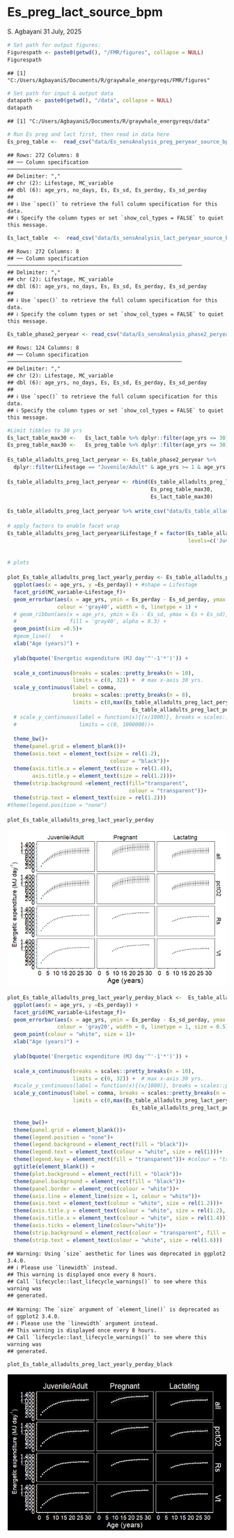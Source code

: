Es_preg_lact_source_bpm
================
S. Agbayani
31 July, 2025

``` r
# Set path for output figures: 
Figurespath <- paste0(getwd(), "/FMR/figures", collapse = NULL)
Figurespath
```

    ## [1] "C:/Users/AgbayaniS/Documents/R/graywhale_energyreqs/FMR/figures"

``` r
# Set path for input & output data  
datapath <- paste0(getwd(), "/data", collapse = NULL) 
datapath
```

    ## [1] "C:/Users/AgbayaniS/Documents/R/graywhale_energyreqs/data"

``` r
# Run Es preg and lact first, then read in data here
Es_preg_table <-  read_csv("data/Es_sensAnalysis_preg_peryear_source_bpm.csv")
```

    ## Rows: 272 Columns: 8
    ## ── Column specification ────────────────────────────────────────────────────────
    ## Delimiter: ","
    ## chr (2): Lifestage, MC_variable
    ## dbl (6): age_yrs, no_days, Es, Es_sd, Es_perday, Es_sd_perday
    ## 
    ## ℹ Use `spec()` to retrieve the full column specification for this data.
    ## ℹ Specify the column types or set `show_col_types = FALSE` to quiet this message.

``` r
Es_lact_table  <-  read_csv("data/Es_sensAnalysis_lact_peryear_source_bpm.csv")
```

    ## Rows: 272 Columns: 8
    ## ── Column specification ────────────────────────────────────────────────────────
    ## Delimiter: ","
    ## chr (2): Lifestage, MC_variable
    ## dbl (6): age_yrs, no_days, Es, Es_sd, Es_perday, Es_sd_perday
    ## 
    ## ℹ Use `spec()` to retrieve the full column specification for this data.
    ## ℹ Specify the column types or set `show_col_types = FALSE` to quiet this message.

``` r
Es_table_phase2_peryear <- read_csv("data/Es_sensAnalysis_phase2_peryear_source_bpm.csv")
```

    ## Rows: 124 Columns: 8
    ## ── Column specification ────────────────────────────────────────────────────────
    ## Delimiter: ","
    ## chr (2): Lifestage, MC_variable
    ## dbl (6): age_yrs, no_days, Es, Es_sd, Es_perday, Es_sd_perday
    ## 
    ## ℹ Use `spec()` to retrieve the full column specification for this data.
    ## ℹ Specify the column types or set `show_col_types = FALSE` to quiet this message.

``` r
#Limit tibbles to 30 yrs
Es_lact_table_max30 <-   Es_lact_table %>% dplyr::filter(age_yrs <= 30)
Es_preg_table_max30 <-   Es_preg_table %>% dplyr::filter(age_yrs <= 30)

Es_table_alladults_preg_lact_peryear <- Es_table_phase2_peryear %>%
  dplyr::filter(Lifestage == "Juvenile/Adult" & age_yrs >= 1 & age_yrs <= 30)

Es_table_alladults_preg_lact_peryear <- rbind(Es_table_alladults_preg_lact_peryear,
                                              Es_preg_table_max30, 
                                              Es_lact_table_max30)

Es_table_alladults_preg_lact_peryear %>% write_csv("data/Es_table_alladults_preg_lact_peryear_bpm.csv", na = "", append = FALSE)

# apply factors to enable facet wrap 
Es_table_alladults_preg_lact_peryear$Lifestage_f = factor(Es_table_alladults_preg_lact_peryear$Lifestage,
                                                          levels=c('Juvenile/Adult','Pregnant','Lactating'))


# plots  

plot_Es_table_alladults_preg_lact_yearly_perday <- Es_table_alladults_preg_lact_peryear %>% 
  ggplot(aes(x = age_yrs, y =Es_perday)) + #shape = Lifestage
  facet_grid(MC_variable~Lifestage_f)+
  geom_errorbar(aes(x = age_yrs, ymin = Es_perday - Es_sd_perday, ymax = Es_perday + Es_sd_perday),
                colour = 'gray40', width = 0, linetype = 1) +
  # geom_ribbon(aes(x = age_yrs, ymin = Es - Es_sd, ymax = Es + Es_sd),
  #                 fill = 'gray40', alpha = 0.3) +
  geom_point(size =0.5)+
  #geom_line()   +
  xlab("Age (years)") +
  
  ylab(bquote('Energetic expenditure (MJ day'^'-1'*')')) +
  
  scale_x_continuous(breaks = scales::pretty_breaks(n = 10), 
                     limits = c(0, 32)) +  # max x-axis 30 yrs. 
  scale_y_continuous(label = comma, 
                     breaks = scales::pretty_breaks(n = 8),
                     limits = c(0,max(Es_table_alladults_preg_lact_peryear$Es_perday +
                                        Es_table_alladults_preg_lact_peryear$Es_sd_perday)))+
  # scale_y_continuous(label = function(x){(x/1000)}, breaks = scales::pretty_breaks(n = 8),
  #                    limits = c(0, 1000000))+
  
  theme_bw()+
  theme(panel.grid = element_blank())+
  theme(axis.text = element_text(size = rel(1.2),
                                 colour = "black"))+
  theme(axis.title.x = element_text(size = rel(1.4)),
        axis.title.y = element_text(size = rel(1.2)))+
  theme(strip.background =element_rect(fill="transparent", 
                                       colour = "transparent"))+
  theme(strip.text = element_text(size = rel(1.2)))
#theme(legend.position = "none")

plot_Es_table_alladults_preg_lact_yearly_perday
```

![](Es_preg_lact_source_bpm_files/figure-gfm/plots_Es_preg_lact_annual_perday-1.png)<!-- -->

``` r
plot_Es_table_alladults_preg_lact_yearly_perday_black <-  Es_table_alladults_preg_lact_peryear %>% 
  ggplot(aes(x = age_yrs, y =Es_perday)) +
  facet_grid(MC_variable~Lifestage_f)+  
  geom_errorbar(aes(x = age_yrs, ymin = Es_perday - Es_sd_perday, ymax = Es_perday + Es_sd_perday),
                colour = 'gray20', width = 0, linetype = 1, size = 0.5) +
  geom_point(colour = "white", size = 1)+
  xlab("Age (years)") +
  
  ylab(bquote('Energetic expenditure (MJ day'^'-1'*')')) +
  
  scale_x_continuous(breaks = scales::pretty_breaks(n = 10), 
                     limits = c(0, 32)) +  # max x-axis 30 yrs. 
  #scale_y_continuous(label = function(x){(x/1000)}, breaks = scales::pretty_breaks(n = 8))+
  scale_y_continuous(label = comma, breaks = scales::pretty_breaks(n = 8),
                     limits = c(0,max(Es_table_alladults_preg_lact_peryear$Es_perday +
                                        Es_table_alladults_preg_lact_peryear$Es_sd_perday))) +
  
  theme_bw()+
  theme(panel.grid = element_blank())+
  theme(legend.position = "none")+
  theme(legend.background = element_rect(fill = "black"))+
  theme(legend.text = element_text(colour = "white", size = rel(1)))+
  theme(legend.key = element_rect(fill = "transparent"))+ #colour = "transparent"))+
  ggtitle(element_blank()) +
  theme(plot.background = element_rect(fill = "black"))+
  theme(panel.background = element_rect(fill = "black"))+
  theme(panel.border = element_rect(colour = "white"))+
  theme(axis.line = element_line(size = 1, colour = "white"))+
  theme(axis.text = element_text(colour = "white", size = rel(1.2)))+
  theme(axis.title.y = element_text(colour = "white", size = rel(1.2), angle = 90))+
  theme(axis.title.x = element_text(colour = "white", size = rel(1.4)))+
  theme(axis.ticks = element_line(colour="white"))+
  theme(strip.background = element_rect(colour = "transparent", fill = "transparent"))+
  theme(strip.text = element_text(colour = "white", size = rel(1.6)))
```

    ## Warning: Using `size` aesthetic for lines was deprecated in ggplot2 3.4.0.
    ## ℹ Please use `linewidth` instead.
    ## This warning is displayed once every 8 hours.
    ## Call `lifecycle::last_lifecycle_warnings()` to see where this warning was
    ## generated.

    ## Warning: The `size` argument of `element_line()` is deprecated as of ggplot2 3.4.0.
    ## ℹ Please use the `linewidth` argument instead.
    ## This warning is displayed once every 8 hours.
    ## Call `lifecycle::last_lifecycle_warnings()` to see where this warning was
    ## generated.

``` r
plot_Es_table_alladults_preg_lact_yearly_perday_black
```

![](Es_preg_lact_source_bpm_files/figure-gfm/plots_Es_preg_lact_annual_perday-2.png)<!-- -->
